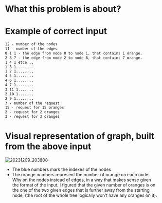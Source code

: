 # What this problem is about?

# Example of correct input
```txt
12 - number of the nodes
11 - number of the edges
0 1 1 - the edge from node 0 to node 1, that contains 1 orange.
2 8 7 - the edge from node 2 to node 8, that contains 7 orange.
1 4 1 etce...
1 3 1........
1 2 1........
4 5 1........
4 6 1........
4 7 1........
3 11 1.......
2 10 1.......
2 9 1........
3 - number of the request
15 - request for 15 oranges
2 - request for 2 oranges
3 - request for 3 oranges
```
# Visual representation of graph, built from the above input
![20231209_203808](https://github.com/Otasmacour/SklizeniPomerancu/assets/111227700/d29a94e9-ab33-42c9-b12e-0256ee3565cf)
- The blue numbers mark the indexes of the nodes  
- The orange numbers represent the number of orange on each node. Why on the nodes instead of edges, in a way that makes sense given the format of the input. I figured that the given number of oranges is on the one of the two given edges that is further away from the starting node, (the root of the whole tree logically won't have any oranges on it).
